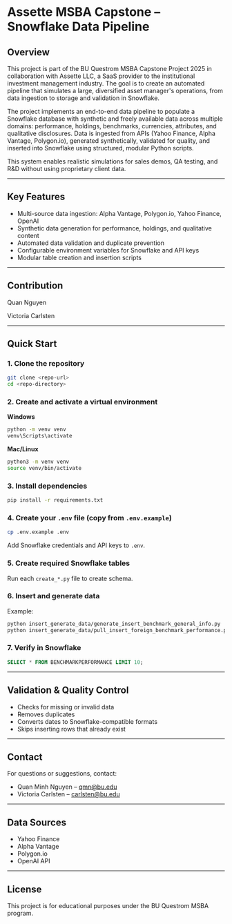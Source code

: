 # Assette MSBA Capstone – Snowflake Data Pipeline

## Overview

This project is part of the BU Questrom MSBA Capstone Project 2025 in collaboration with Assette LLC, a SaaS provider to the institutional investment management industry. The goal is to create an automated pipeline that simulates a large, diversified asset manager's operations, from data ingestion to storage and validation in Snowflake.

The project implements an end-to-end data pipeline to populate a Snowflake database with synthetic and freely available data across multiple domains: performance, holdings, benchmarks, currencies, attributes, and qualitative disclosures. Data is ingested from APIs (Yahoo Finance, Alpha Vantage, Polygon.io), generated synthetically, validated for quality, and inserted into Snowflake using structured, modular Python scripts.

This system enables realistic simulations for sales demos, QA testing, and R&D without using proprietary client data.

---

## Key Features

* Multi-source data ingestion: Alpha Vantage, Polygon.io, Yahoo Finance, OpenAI
* Synthetic data generation for performance, holdings, and qualitative content
* Automated data validation and duplicate prevention
* Configurable environment variables for Snowflake and API keys
* Modular table creation and insertion scripts

---

## Contribution

Quan Nguyen

Victoria Carlsten

---

## Quick Start

### 1. Clone the repository

```bash
git clone <repo-url>
cd <repo-directory>
```

### 2. Create and activate a virtual environment

**Windows**

```bash
python -m venv venv
venv\Scripts\activate
```

**Mac/Linux**

```bash
python3 -m venv venv
source venv/bin/activate
```

### 3. Install dependencies

```bash
pip install -r requirements.txt
```

### 4. Create your `.env` file (copy from `.env.example`)

```bash
cp .env.example .env
```

Add Snowflake credentials and API keys to `.env`.

### 5. Create required Snowflake tables

Run each `create_*.py` file to create schema.

### 6. Insert and generate data

Example:

```bash
python insert_generate_data/generate_insert_benchmark_general_info.py
python insert_generate_data/pull_insert_foreign_benchmark_performance.py
```

### 7. Verify in Snowflake

```sql
SELECT * FROM BENCHMARKPERFORMANCE LIMIT 10;
```

---

## Validation & Quality Control

* Checks for missing or invalid data
* Removes duplicates
* Converts dates to Snowflake-compatible formats
* Skips inserting rows that already exist

---

## Contact

For questions or suggestions, contact:

* Quan Minh Nguyen – [qmn@bu.edu](mailto:qmn@bu.edu)
* Victoria Carlsten – [carlsten@bu.edu](mailto:carlsten@bu.edu)

---

## Data Sources

* Yahoo Finance
* Alpha Vantage
* Polygon.io
* OpenAI API

---

## License

This project is for educational purposes under the BU Questrom MSBA program.
